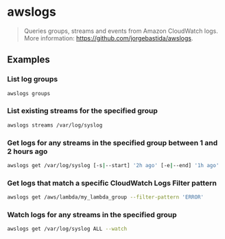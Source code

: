 # awslogs

> Queries groups, streams and events from Amazon CloudWatch logs. More information: <https://github.com/jorgebastida/awslogs>.

## Examples

### List log groups

```bash
awslogs groups
```

### List existing streams for the specified group

```bash
awslogs streams /var/log/syslog
```

### Get logs for any streams in the specified group between 1 and 2 hours ago

```bash
awslogs get /var/log/syslog [-s|--start] '2h ago' [-e|--end] '1h ago'
```

### Get logs that match a specific CloudWatch Logs Filter pattern

```bash
awslogs get /aws/lambda/my_lambda_group --filter-pattern 'ERROR'
```

### Watch logs for any streams in the specified group

```bash
awslogs get /var/log/syslog ALL --watch
```
